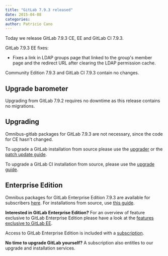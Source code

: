 ```yaml
---
title: "GitLab 7.9.3 released"
date: 2015-04-08
categories:
author: Patricio Cano
---
```


Today we release GitLab 7.9.3 CE, EE and GitLab CI 7.9.3.


GitLab 7.9.3 EE fixes:

  - Fixes a link in LDAP groups page that linked to the group's member page and the redirect URL after clearing
  the LDAP permission cache.

Community Edition 7.9.3 and GitLab CI 7.9.3 contain no changes.

<!-- more -->

## Upgrade barometer

Upgrading from GitLab 7.9.2 requires no downtime as this release contains no migrations.

## Upgrading

Omnibus-gitlab packages for GitLab 7.9.3 are not necessary, since the code for CE hasn't changed.

To upgrade a GitLab installation from source please use the
[upgrader](http://doc.gitlab.com/ce/update/upgrader.html) or the [patch update
guide](http://doc.gitlab.com/ce/update/patch_versions.html).

To upgrade a GitLab CI installation from source, please use the [upgrade guide](https://gitlab.com/gitlab-org/gitlab-ci/blob/master/doc/update/patch_versions.md).

## Enterprise Edition

Omnibus packages for GitLab Enterprise Edition 7.9.3 are available for subscribers [here](https://gitlab.com/subscribers/gitlab-ee/blob/master/doc/install/packages.md).
For installations from source, use [this guide](https://gitlab.com/subscribers/gitlab-ee/blob/master/doc/update/patch_versions.md).

**Interested in GitLab Enterprise Edition?**
For an overview of feature exclusive to GitLab Enterprise Edition please have a look at the [features exclusive to GitLab EE](http://about.gitlab.com/features/#enterprise).

Access to GitLab Enterprise Edition is included with a [subscription](http://www.gitlab.com/subscription/).

**No time to upgrade GitLab yourself?**
A subscription also entitles to our upgrade and installation services.
